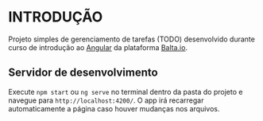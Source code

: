 # INTRODUÇÃO
Projeto simples de gerenciamento de tarefas (TODO) desenvolvido durante curso de introdução ao [Angular](https://angular.io/) 
da plataforma [Balta.io](https://balta.io/).

## Servidor de desenvolvimento
Execute `npm start` ou `ng serve` no terminal dentro da pasta do projeto e navegue para `http://localhost:4200/`. O app irá recarregar automaticamente a página caso houver mudanças nos arquivos.
